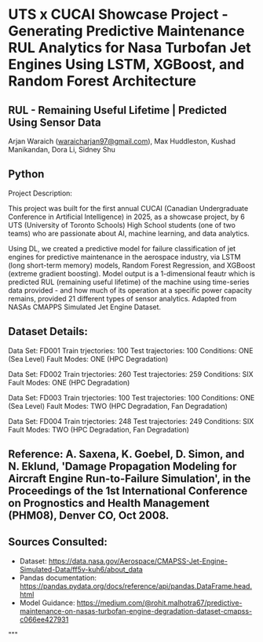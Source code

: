# UTS x CUCAI Showcase Project - Generating Predictive Maintenance RUL Analytics for Nasa Turbofan Jet Engines Using LSTM, XGBoost, and Random Forest Architecture


## **RUL - Remaining Useful Lifetime | Predicted Using Sensor Data**


Arjan Waraich (waraicharjan97@gmail.com), Max Huddleston, Kushad Manikandan, Dora Li, Sidney Shu

## Python
Project Description:

This project was built for the first annual CUCAI (Canadian Undergraduate Conference in Artificial Intelligence) in 2025, as a showcase project, by 6 UTS (University of Toronto Schools) High School students (one of two teams) who are passionate about AI, machine learning, and data analytics.

Using DL, we created a predictive model for failure classification of jet engines
for predictive maintenance in the aerospace industry, via LSTM (long short-term memory) models, Random Forest Regression, and XGBoost (extreme gradient boosting). Model output is a 1-dimensional feautr which is predicted RUL (remaining useful lifetime) of the machine using time-series data provided - and how much of its operation at a specific power capacity remains, provided 21 different types of sensor analytics.
Adapted from NASAs CMAPPS Simulated Jet Engine Dataset.

## Dataset Details:

Data Set: FD001
Train trjectories: 100
Test trajectories: 100
Conditions: ONE (Sea Level)
Fault Modes: ONE (HPC Degradation)

Data Set: FD002
Train trjectories: 260
Test trajectories: 259
Conditions: SIX
Fault Modes: ONE (HPC Degradation)

Data Set: FD003
Train trjectories: 100
Test trajectories: 100
Conditions: ONE (Sea Level)
Fault Modes: TWO (HPC Degradation, Fan Degradation)

Data Set: FD004
Train trjectories: 248
Test trajectories: 249
Conditions: SIX
Fault Modes: TWO (HPC Degradation, Fan Degradation)

## Reference: A. Saxena, K. Goebel, D. Simon, and N. Eklund, 'Damage Propagation Modeling for Aircraft Engine Run-to-Failure Simulation', in the Proceedings of the 1st International Conference on Prognostics and Health Management (PHM08), Denver CO, Oct 2008.

## Sources Consulted:
 - Dataset: https://data.nasa.gov/Aerospace/CMAPSS-Jet-Engine-Simulated-Data/ff5v-kuh6/about_data
 - Pandas documentation: https://pandas.pydata.org/docs/reference/api/pandas.DataFrame.head.html
 - Model Guidance: https://medium.com/@rohit.malhotra67/predictive-maintenance-on-nasas-turbofan-engine-degradation-dataset-cmapss-c066ee427931

"""
